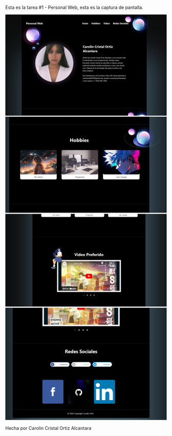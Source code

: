 Esta es la tarea #1 - Personal Web, esta es la captura de pantalla.

![alt text](image.png)
![alt text](image-1.png)
![alt text](image-2.png)
![alt text](image-3.png)





Hecha por Carolin Cristal Ortiz Alcantara